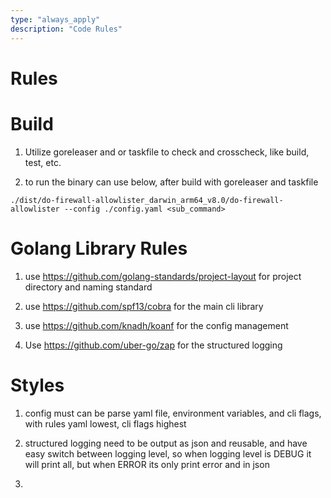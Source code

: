 ```yaml
---
type: "always_apply"
description: "Code Rules"
---
```


# Rules

# Build

1. Utilize goreleaser and or taskfile to check and crosscheck, like build, test, etc.

2. to run the binary can use below, after build with goreleaser and taskfile

```shell
./dist/do-firewall-allowlister_darwin_arm64_v8.0/do-firewall-allowlister --config ./config.yaml <sub_command>
```

# Golang Library Rules

1. use https://github.com/golang-standards/project-layout for project directory and naming standard

2. use https://github.com/spf13/cobra for the main cli library

3. use https://github.com/knadh/koanf for the config management

4. Use https://github.com/uber-go/zap for the structured logging

# Styles

1. config must can be parse yaml file, environment variables, and cli flags, with rules yaml lowest, cli flags highest

2. structured logging need to be output as json and reusable, and have easy switch between logging level, so when logging level is DEBUG it will print all, but when ERROR its only print error and in json

3.
